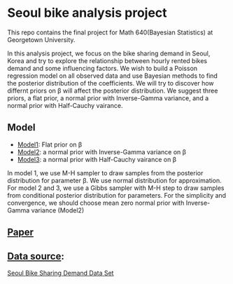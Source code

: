# Seoul bike analysis project

This repo contains the final project for Math 640(Bayesian Statistics) at Georgetown University.

In this analysis project, we focus on the bike sharing demand in Seoul, Korea and try to explore the relationship between hourly rented bikes demand and some influencing factors. We wish to build a Poisson regression model on all observed data and use Bayesian methods to find the posterior distribution of the coefficients. We will try to discover how differnt priors on β will affect the posterior distribution. We suggest three priors, a flat prior, a normal prior with Inverse-Gamma variance, and a normal prior with Half-Cauchy vairance. 


## Model
* [Model1](https://github.com/JM3309/Projects/blob/master/Seoul%20bike%20analysis%20using%20Bayesian%20poisson%20regression/model1_update.R): Flat prior on β
* [Model2](https://github.com/JM3309/Projects/blob/master/Seoul%20bike%20analysis%20using%20Bayesian%20poisson%20regression/model2_update.R): a normal prior with Inverse-Gamma variance on β
* [Model3](https://github.com/JM3309/Projects/blob/master/Seoul%20bike%20analysis%20using%20Bayesian%20poisson%20regression/model3_update.R): a normal prior with Half-Cauchy vairance on β

In model 1, we use M-H sampler to draw samples from the posterior distribution for parameter β. We use normal distribution for approximation. For model 2 and 3, we use a Gibbs sampler with M-H step to draw samples from conditional posterior distribution for parameters. For the simplicity and convergence, we should choose mean zero normal prior with Inverse-Gamma variance (Model2)

## [Paper](https://github.com/JM3309/Projects/blob/master/Seoul%20bike%20analysis%20using%20Bayesian%20poisson%20regression/Project-paper.pdf)

## [Data source](https://github.com/JM3309/Projects/blob/master/Seoul%20bike%20analysis%20using%20Bayesian%20poisson%20regression/SeoulBikeData.csv):
[Seoul Bike Sharing Demand Data Set](https://archive.ics.uci.edu/ml/datasets/Seoul+Bike+Sharing+Demand)
